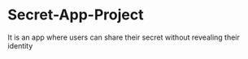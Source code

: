 # Secret-App-Project
It is an app where users can share their secret without revealing their identity
